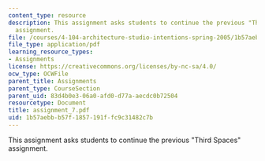 ```yaml
---
content_type: resource
description: This assignment asks students to continue the previous "Third Spaces"
  assignment.
file: /courses/4-104-architecture-studio-intentions-spring-2005/1b57aebbb57f1857191ffc9c31482c7b_assignment_7.pdf
file_type: application/pdf
learning_resource_types:
- Assignments
license: https://creativecommons.org/licenses/by-nc-sa/4.0/
ocw_type: OCWFile
parent_title: Assignments
parent_type: CourseSection
parent_uid: 83d4b0e3-06a0-afd0-d77a-aecdc0b72504
resourcetype: Document
title: assignment_7.pdf
uid: 1b57aebb-b57f-1857-191f-fc9c31482c7b
---
```

This assignment asks students to continue the previous "Third Spaces" assignment.